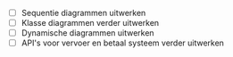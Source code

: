 - [ ] Sequentie diagrammen uitwerken 
- [ ] Klasse diagrammen verder uitwerken
- [ ] Dynamische diagrammen uitwerken
- [ ] API's voor vervoer en betaal systeem verder uitwerken
